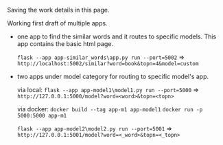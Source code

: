 Saving the work details in this page.

Working first draft of multiple apps.
* one app to find the similar words and it routes to specific models. This app contains the basic html page.
    
    `flask --app app-similar_words\app.py run --port=5002` => `http://localhost:5002/similar?word=book&topn=4&model=custom`

* two apps under model category for routing to specific model's app.
    
    via local: `flask --app app-model1\model1.py run --port=5000` => `http://127.0.0.1:5000/model?word=<word>&topn=<topn>`

    via docker: 
        `docker build --tag app-m1 app-model1`
        `docker run -p 5000:5000 app-m1`
    
    `flask --app app-model2\model2.py run --port=5001` => `http://127.0.0.1:5001/model?word=<_word>&topn=<_topn>`